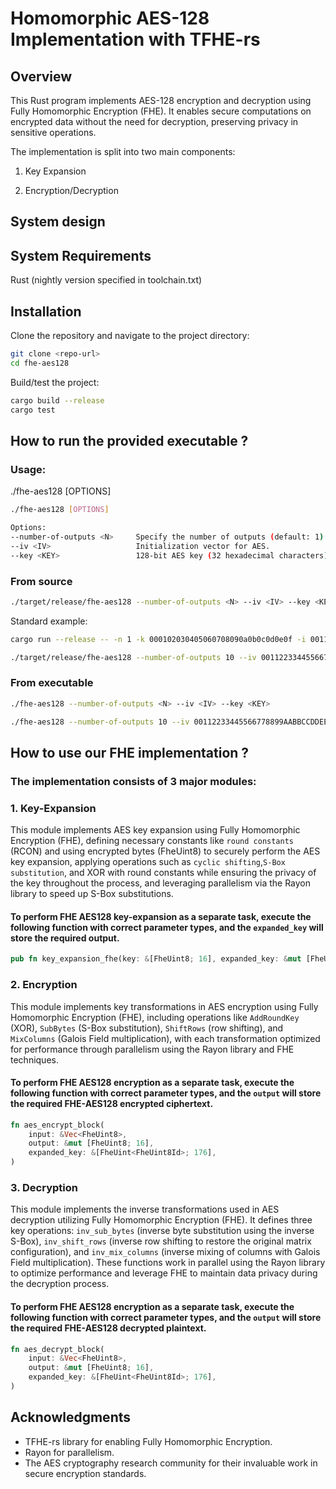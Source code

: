 # Homomorphic AES-128 Implementation with TFHE-rs

## Overview

This Rust program implements AES-128 encryption and decryption using Fully Homomorphic Encryption (FHE). It enables secure computations on encrypted data without the need for decryption, preserving privacy in sensitive operations.

The implementation is split into two main components:

1. Key Expansion

2. Encryption/Decryption

## System design

## System Requirements

Rust (nightly version specified in toolchain.txt)

## Installation

Clone the repository and navigate to the project directory:

```bash
git clone <repo-url>
cd fhe-aes128
```

Build/test the project:

```bash
cargo build --release
cargo test
```

## How to run the provided executable ?

### Usage:

./fhe-aes128 [OPTIONS]

```bash
./fhe-aes128 [OPTIONS]

Options:
--number-of-outputs <N>     Specify the number of outputs (default: 1).
--iv <IV>                   Initialization vector for AES.
--key <KEY>                 128-bit AES key (32 hexadecimal characters).
```

### From source

```bash
./target/release/fhe-aes128 --number-of-outputs <N> --iv <IV> --key <KEY>
```

Standard example:

```bash
cargo run --release -- -n 1 -k 000102030405060708090a0b0c0d0e0f -i 00112233445566778899aabbccddeeff

./target/release/fhe-aes128 --number-of-outputs 10 --iv 00112233445566778899AABBCCDDEEFF --key 000102030405060708090A0B0C0D0E0F
```

### From executable

```bash
./fhe-aes128 --number-of-outputs <N> --iv <IV> --key <KEY>

./fhe-aes128 --number-of-outputs 10 --iv 00112233445566778899AABBCCDDEEFF --key 000102030405060708090A0B0C0D0E0F
```

## How to use our FHE implementation ?

### The implementation consists of 3 major modules:

### 1. Key-Expansion

This module implements AES key expansion using Fully Homomorphic Encryption (FHE), defining necessary constants like `round constants` (RCON) and using encrypted bytes (FheUint8) to securely perform the AES key expansion, applying operations such as `cyclic shifting`,`S-Box substitution`, and XOR with round constants while ensuring the privacy of the key throughout the process, and leveraging parallelism via the Rayon library to speed up S-Box substitutions.

#### To perform FHE AES128 key-expansion as a separate task, execute the following function with correct parameter types, and the `expanded_key` will store the required output.

```rust
pub fn key_expansion_fhe(key: &[FheUint8; 16], expanded_key: &mut [FheUint8; 176])
```

### 2. Encryption

This module implements key transformations in AES encryption using Fully Homomorphic Encryption (FHE), including operations like `AddRoundKey` (XOR), `SubBytes` (S-Box substitution), `ShiftRows` (row shifting), and `MixColumns` (Galois Field multiplication), with each transformation optimized for performance through parallelism using the Rayon library and FHE techniques.

#### To perform FHE AES128 encryption as a separate task, execute the following function with correct parameter types, and the `output` will store the required FHE-AES128 encrypted ciphertext.

```rust
fn aes_encrypt_block(
    input: &Vec<FheUint8>,
    output: &mut [FheUint8; 16],
    expanded_key: &[FheUint<FheUint8Id>; 176],
)
```

### 3. Decryption

This module implements the inverse transformations used in AES decryption utilizing Fully Homomorphic Encryption (FHE). It defines three key operations: `inv_sub_bytes` (inverse byte substitution using the inverse S-Box), `inv_shift_rows` (inverse row shifting to restore the original matrix configuration), and `inv_mix_columns` (inverse mixing of columns with Galois Field multiplication). These functions work in parallel using the Rayon library to optimize performance and leverage FHE to maintain data privacy during the decryption process.

#### To perform FHE AES128 encryption as a separate task, execute the following function with correct parameter types, and the `output` will store the required FHE-AES128 decrypted plaintext.

```rust
fn aes_decrypt_block(
    input: &Vec<FheUint8>,
    output: &mut [FheUint8; 16],
    expanded_key: &[FheUint<FheUint8Id>; 176],
)
```

## Acknowledgments

- TFHE-rs library for enabling Fully Homomorphic Encryption.
- Rayon for parallelism.
- The AES cryptography research community for their invaluable work in secure encryption standards.
